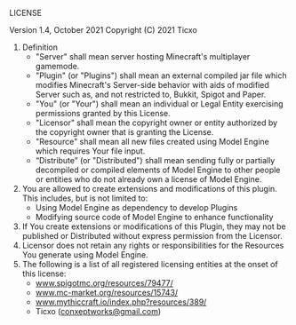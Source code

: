 LICENSE

Version 1.4, October 2021
Copyright (C) 2021 Ticxo

1. Definition
    * "Server" shall mean server hosting Minecraft's multiplayer gamemode.
    * "Plugin" (or "Plugins") shall mean an external compiled jar file which modifies Minecraft's Server-side behavior with aids of modified Server such as, and not restricted to, Bukkit, Spigot and Paper.
    * "You" (or "Your") shall mean an individual or Legal Entity exercising permissions granted by this License.
    * "Licensor" shall mean the copyright owner or entity authorized by the copyright owner that is granting the License.
    * "Resource" shall mean all new files created using Model Engine which requires Your file input.
    * “Distribute” (or "Distributed") shall mean sending fully or partially decompiled or compiled elements of Model Engine to other people or entities who do not already own a license of Model Engine.
2. You are allowed to create extensions and modifications of this plugin. This includes, but is not limited to:
    * Using Model Engine as dependency to develop Plugins
    * Modifying source code of Model Engine to enhance functionality
3. If You create extensions or modifications of this Plugin, they may not be published or Distributed without express permission from the Licensor.
4. Licensor does not retain any rights or responsibilities for the Resources You generate using Model Engine.
5. The following is a list of all registered licensing entities at the onset of this license:
    * www.spigotmc.org/resources/79477/
    * www.mc-market.org/resources/15743/
    * www.mythiccraft.io/index.php?resources/389/
    * Ticxo (conxeptworks@gmail.com)
